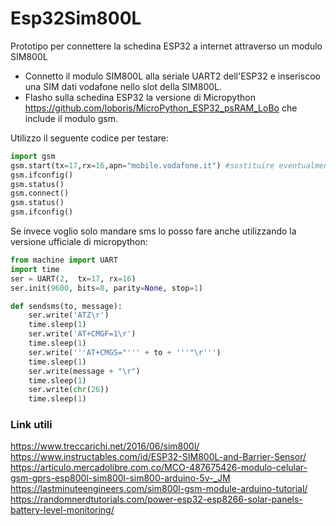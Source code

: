# Esp32Sim800L
Prototipo per connettere la schedina ESP32 a internet attraverso un modulo SIM800L  
 - Connetto il modulo SIM800L alla seriale UART2 dell'ESP32 e inseriscoo una SIM dati vodafone nello slot della SIM800L. 
 - Flasho sulla schedina ESP32 la versione di Micropython  https://github.com/loboris/MicroPython_ESP32_psRAM_LoBo che include il modulo gsm.

Utilizzo il seguente codice per testare:  

```python
import gsm
gsm.start(tx=17,rx=16,apn="mobile.vodafone.it") #sostituire eventualmente con i numeri di pin corretti
gsm.ifconfig()
gsm.status()
gsm.connect()
gsm.status()
gsm.ifconfig()
```

Se invece voglio solo mandare sms lo posso fare anche utilizzando la versione ufficiale di micropython:  

```python
from machine import UART
import time
ser = UART(2,  tx=17, rx=16)
ser.init(9600, bits=8, parity=None, stop=1)

def sendsms(to, message):
    ser.write('ATZ\r')
    time.sleep(1)
    ser.write('AT+CMGF=1\r')
    time.sleep(1)
    ser.write('''AT+CMGS="''' + to + '''"\r''')
    time.sleep(1)
    ser.write(message + "\r")
    time.sleep(1)
    ser.write(chr(26))
    time.sleep(1)
```

### Link utili
https://www.treccarichi.net/2016/06/sim800l/  
https://www.instructables.com/id/ESP32-SIM800L-and-Barrier-Sensor/  
https://articulo.mercadolibre.com.co/MCO-487675426-modulo-celular-gsm-gprs-esp800l-sim800l-sim800-arduino-5v-_JM  
https://lastminuteengineers.com/sim800l-gsm-module-arduino-tutorial/  
https://randomnerdtutorials.com/power-esp32-esp8266-solar-panels-battery-level-monitoring/

